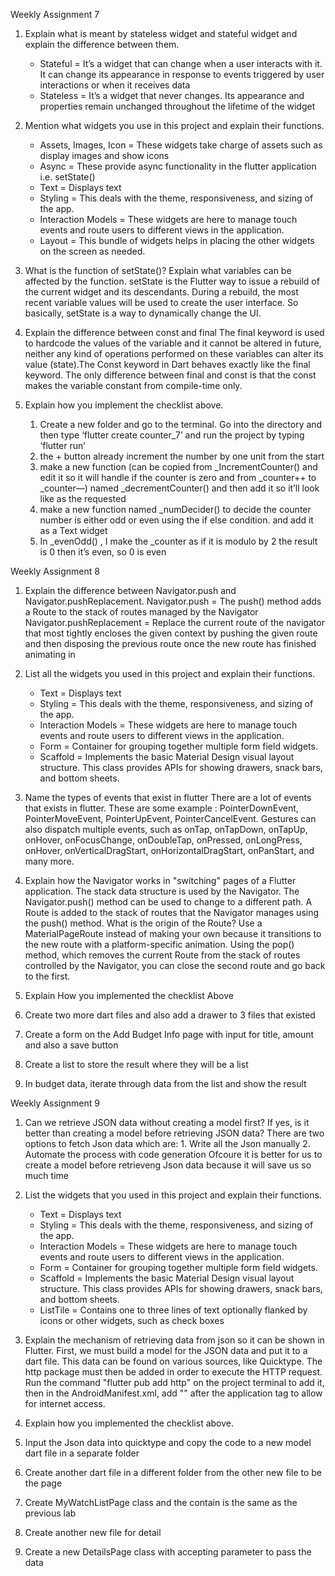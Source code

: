 Weekly Assignment 7
1. Explain what is meant by stateless widget and stateful widget and explain the difference between them.
	
	- Stateful = It’s a widget that can change when a user interacts with it. It can change its appearance in response to events triggered by user interactions or when it receives data
	- Stateless = It’s a widget that never changes. Its appearance and properties remain unchanged throughout the lifetime of the widget
2. Mention what widgets you use in this project and explain their functions.
	- Assets, Images, Icon = These widgets take charge of assets such as display images and show icons
	-  Async = These provide async functionality in the flutter application i.e. setState()
	- Text = Displays text
	- Styling = This deals with the theme, responsiveness, and sizing of the app.
	- Interaction Models = These widgets are here to manage touch events and route users to different views in the application.
	- Layout = This bundle of widgets helps in placing the other widgets on the screen as needed.

3. What is the function of setState()? Explain what variables can be affected by the function.
setState is the Flutter way to issue a rebuild of the current widget and its descendants. During a rebuild, the most recent variable values will be used to create the user interface. So basically, setState is a way to dynamically change the UI.

4. Explain the difference between const and final
	The final keyword is used to hardcode the values of the variable and it cannot be altered in future, neither any kind of operations performed on these variables can alter its value (state).The Const keyword in Dart behaves exactly like the final keyword. The only difference between final and const is that the const makes the variable constant from compile-time only.

5. Explain how you implement the checklist above.
	1. Create a new folder and go to the terminal. Go into the directory and then type ‘flutter create counter_7’ and run the project by typing ‘flutter run’
	1. the + button already increment the number by one unit from the start
	2. make a new function (can be copied from _IncrementCounter() and edit it so it will handle if the counter is zero and from _counter++ to _counter—) named _decrementCounter() and then add it so it’ll look like as the requested
	3. make a new function named _numDecider() to decide the counter number is either odd or even using the if else condition. and add it as a Text widget
	4. In _evenOdd() , I make the _counter as if it is modulo by 2 the result is 0 then it’s even, so 0 is even
	

Weekly Assignment 8
1. Explain the difference between Navigator.push and Navigator.pushReplacement.
Navigator.push = The push() method adds a Route to the stack of routes managed by the Navigator
Navigator.pushReplacement = Replace the current route of the navigator that most tightly encloses the given context by pushing the given route and then disposing the previous route once the new route has finished animating in

2. List all the widgets you used in this project and explain their functions.
	- Text = Displays text
	- Styling = This deals with the theme, responsiveness, and sizing of the app.
	- Interaction Models = These widgets are here to manage touch events and route users to different views in the application.
	- Form = Container for grouping together multiple form field widgets.
	- Scaffold = Implements the basic Material Design visual layout structure. This class provides APIs for showing drawers, snack bars, and bottom sheets.
3. Name the types of events that exist in flutter
There are a lot of events that exists in flutter. These are some example : 
PointerDownEvent, PointerMoveEvent, PointerUpEvent, PointerCancelEvent. Gestures can also dispatch multiple events, such as onTap, onTapDown, onTapUp, onHover, onFocusChange, onDoubleTap, onPressed, onLongPress, onHover, onVerticalDragStart, onHorizontalDragStart, onPanStart, and many more.

4. Explain how the Navigator works in "switching" pages of a Flutter application.
The stack data structure is used by the Navigator. The Navigator.push() method can be used to change to a different path. A Route is added to the stack of routes that the Navigator manages using the push() method. What is the origin of the Route? Use a MaterialPageRoute instead of making your own because it transitions to the new route with a platform-specific animation. Using the pop() method, which removes the current Route from the stack of routes controlled by the Navigator, you can close the second route and go back to the first.

5. Explain How you implemented the checklist Above
1. Create two more dart files and also add a drawer to 3 files that existed
2. Create a form on the Add Budget Info page with input for title, amount and also a save button
3. Create a list to store the result where they will be a list
4. In budget data, iterate through data from the list and show the result


Weekly Assignment 9
1. Can we retrieve JSON data without creating a model first? If yes, is it better than creating a model before retrieving JSON data?
There are two options to fetch Json data which are: 1. Write all the Json manually 2. Automate the process with code generation
Ofcoure it is better for us to create a model before retrieveng Json data because it will save us so much time
2. List the widgets that you used in this project and explain their functions.
	- Text = Displays text
	- Styling = This deals with the theme, responsiveness, and sizing of the app.
	- Interaction Models = These widgets are here to manage touch events and route users to different views in the application.
	- Form = Container for grouping together multiple form field widgets.
	- Scaffold = Implements the basic Material Design visual layout structure. This class provides APIs for showing drawers, snack bars, and bottom sheets.
	- ListTile = Contains one to three lines of text optionally flanked by icons or other widgets, such as check boxes

3. Explain the mechanism of retrieving data from json so it can be shown in Flutter.
First, we must build a model for the JSON data and put it to a dart file. This data can be found on various sources, like Quicktype. The http package must then be added in order to execute the HTTP request. Run the command "flutter pub add http" on the project terminal to add it, then in the AndroidManifest.xml, add "" after the application tag to allow for internet access.
4. Explain how you implemented the checklist above.
1. Input the Json data into quicktype and copy the code to a new model dart file in a separate folder
2. Create another dart file in a different folder from the other new file to be the page
3. Create MyWatchListPage class and the contain is the same as the previous lab
4. Create another new file for detail
5. Create a new DetailsPage class with accepting parameter to pass the data
